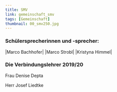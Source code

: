 ```yaml
---
title: SMV
link: gemeinschaft_smv
tags: [Gemeinschaft]
thumbnail: 00_smv250.jpg
---
```





<h3>
    Schülersprecherinnen und -sprecher:
</h3>

<p>
  
|Marco Bachhofer|
|Marco Strobl|
|Kristyna Himmel|

</p>

<figure class="float-left">
    <v-image name="19_smv_02" alt="19_SMV"></v-image>
</figure>

<figure class="float-right">
    <v-image name="00_smv250" alt="SMV"></v-image>
</figure>



<figure class="afterfloat">
    <v-image name="18_vertrauenslehrer" alt="Vertrauenslehrer"></v-image>
</figure>


<h3>
    Die Verbindungslehrer 2019/20
</h3>
<p>
    Frau Denise Depta
</p>

<p>
    Herr Josef Liedtke
</p>